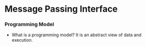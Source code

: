 # Message Passing Interface

### Programming Model
* What is a programming model? 
    It is an abstract view of data and execution.
